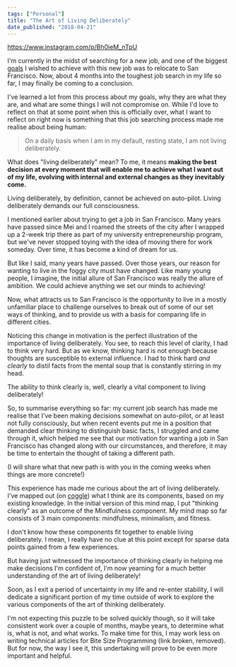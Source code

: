 ```yaml
---
tags: ["Personal"]
title: "The Art of Living Deliberately"
date_published: "2018-04-21"
---
```


https://www.instagram.com/p/Bh0ieM_nTpU

I'm currently in the midst of searching for a new job, and one of the biggest [goals](/2017-12-31-new-years-resolution-2018/) I wished to achieve with this new job was to relocate to San Francisco. Now, about 4 months into the toughest job search in my life so far, I may finally be coming to a conclusion.

I've learned a lot from this process about my goals, why they are what they are, and what are some things I will not compromise on. While I'd love to reflect on that at some point when this is officially over, what I want to reflect on right now is something that this job searching process made me realise about being human:

> On a daily basis when I am in my default, resting state, I am not living deliberately.

What does "living deliberately" mean? To me, it means **making the best decision at every moment that will enable me to achieve what I want out of my life, evolving with internal and external changes as they inevitably come.**

Living deliberately, by definition, cannot be achieved on auto-pilot. Living deliberately demands our full consciousness.

I mentioned earlier about trying to get a job in San Francisco. Many years have passed since Mei and I roamed the streets of the city after I wrapped up a 2-week trip there as part of my university entrepreneurship program, but we've never stopped toying with the idea of moving there for work someday. Over time, it has become a kind of dream for us.

But like I said, many years have passed. Over those years, our reason for wanting to live in the foggy city must have changed. Like many young people, I imagine, the initial allure of San Francisco was really the allure of ambition. We could achieve anything we set our minds to achieving!

Now, what attracts us to San Francisco is the opportunity to live in a mostly unfamiliar place to challenge ourselves to break out of some of our set ways of thinking, and to provide us with a basis for comparing life in different cities.

Noticing this change in motivation is the perfect illustration of the importance of living deliberately. You see, to reach this level of clarity, I had to think very hard. But as we know, thinking hard is not enough because thoughts are susceptible to external influence. I had to think hard _and clearly_ to distil facts from the mental soup that is constantly stirring in my head.

The ability to think clearly is, well, clearly a vital component to living deliberately!

So, to summarise everything so far: my current job search has made me realise that I've been making decisions somewhat on auto-pilot, or at least not fully consciously, but when recent events put me in a position that demanded clear thinking to distinguish basic facts, I struggled and came through it, which helped me see that our motivation for wanting a job in San Francisco has changed along with our circumstances, and therefore, it may be time to entertain the thought of taking a different path.

(I will share what that new path is with you in the coming weeks when things are more concrete!)

This experience has made me curious about the art of living deliberately. I've mapped out (on [coggle](https://coggle.it/diagram/Wttwh7KpvIUH1inN/t/-/50a3516b0345faa85bc1999c9aa74231033488305db9f59651c0c62640bbb9f6)) what I think are its components, based on my existing knowledge. In the initial version of this mind map, I put "thinking clearly" as an outcome of the Mindfulness component. My mind map so far consists of 3 main components: mindfulness, minimalism, and fitness.

I don't know how these components fit together to enable living deliberately. I mean, I really have no clue at this point except for sparse data points gained from a few experiences.

But having just witnessed the importance of thinking clearly in helping me make decisions I'm confident of, I'm now yearning for a much better understanding of the art of living deliberately!

Soon, as I exit a period of uncertainty in my life and re-enter stability, I will dedicate a significant portion of my time outside of work to explore the various components of the art of thinking deliberately.

I'm not expecting this puzzle to be solved quickly though, so it will take consistent work over a couple of months, maybe years, to determine what is, what is not, and what works. To make time for this, I may work less on writing technical articles for Bite Size Programming (link broken, removed). But for now, the way I see it, this undertaking will prove to be even more important and helpful.
